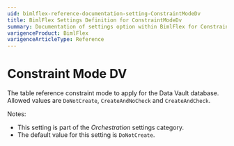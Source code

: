 ```yaml
---
uid: bimlflex-reference-documentation-setting-ConstraintModeDv
title: BimlFlex Settings Definition for ConstraintModeDv
summary: Documentation of settings option within BimlFlex for ConstraintModeDv
varigenceProduct: BimlFlex
varigenceArticleType: Reference
---
```


# Constraint Mode DV

The table reference constraint mode to apply for the Data Vault database. Allowed values are `DoNotCreate`, `CreateAndNoCheck` and `CreateAndCheck`.

Notes:

* This setting is part of the *Orchestration* settings category.
* The default value for this setting is `DoNotCreate`.
